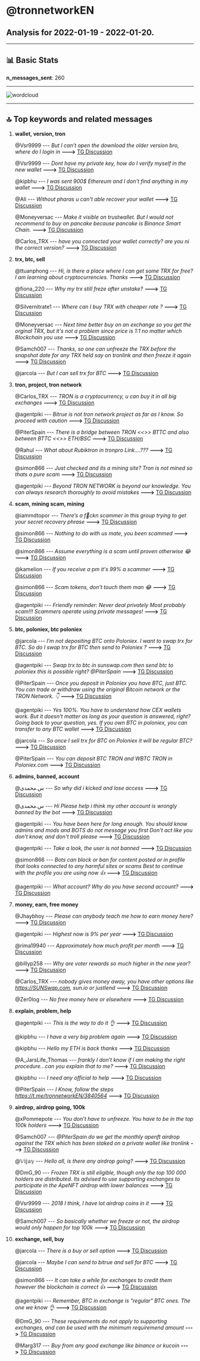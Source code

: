 # **@tronnetworkEN**
 ## Analysis for **2022-01-19** - **2022-01-20**.

---

## 📊 **Basic Stats**

**n_messages_sent**: 260

---
![wordcloud](tronnetworkEN_1Days_wordcloud.png)

---


## 🔝 **Top keywords and related messages**

1. **wallet, version, tron**

    @Vsr9999 --- *But I can’t open the download the older version bro, where do I login in* **--->** [TG Discussion](https://t.me/tronnetworkEN/3843341)

    @Vsr9999 --- *Dont have my private key, how do I verify myself in the new wallet* **--->** [TG Discussion](https://t.me/tronnetworkEN/3843326)

    @kipbhu --- *I was sent 900$ Ethereum and I don't find anything in my wallet* **--->** [TG Discussion](https://t.me/tronnetworkEN/3843712)

    @Ali --- *Without pharas u can't able recover your wallet* **--->** [TG Discussion](https://t.me/tronnetworkEN/3843345)

    @Moneyversac --- *Make it visible on trustwallet. But I would not recommend to buy on pancake because pancake is Binance Smart Chain.* **--->** [TG Discussion](https://t.me/tronnetworkEN/3843189)

    @Carlos_TRX --- *have you connected your wallet correctly? are you ni the correct version?* **--->** [TG Discussion](https://t.me/tronnetworkEN/3840220)

2. **trx, btc, sell**

    @ttuanphong --- *Hi, is there a place where I can get some TRX for free? I am learning about cryptocurrencies. Thanks* **--->** [TG Discussion](https://t.me/tronnetworkEN/3841800)

    @fiona_220 --- *Why my trx still freze after unstake?* **--->** [TG Discussion](https://t.me/tronnetworkEN/3840992)

    @Silvernitrate1 --- *Where can I buy TRX with cheaper rate ?* **--->** [TG Discussion](https://t.me/tronnetworkEN/3841882)

    @Moneyversac --- *Next time better buy on an exchange so you get the orginal TRX, but it's not a problem since price is 1:1 no matter which Blockchain you use* **--->** [TG Discussion](https://t.me/tronnetworkEN/3843211)

    @Samch007 --- *Thanks, so one can unfreeze the TRX before the snapshot date for any TRX held say on tronlink and then freeze it again* **--->** [TG Discussion](https://t.me/tronnetworkEN/3841244)

    @jarcola --- *But I can sell trx for BTC* **--->** [TG Discussion](https://t.me/tronnetworkEN/3840649)

3. **tron, project, tron network**

    @Carlos_TRX --- *TRON is a cryptocurrency, u can buy it in all big exchanges* **--->** [TG Discussion](https://t.me/tronnetworkEN/3841497)

    @agentpiki --- *Bitrue is not tron network project as far as I know. So proceed with caution* **--->** [TG Discussion](https://t.me/tronnetworkEN/3840689)

    @PiterSpain --- *There is a bridge between TRON <<>> BTTC and also between BTTC <<>> ETH/BSC* **--->** [TG Discussion](https://t.me/tronnetworkEN/3840180)

    @Rahul --- *What about Rubiktron in tronpro Link....???* **--->** [TG Discussion](https://t.me/tronnetworkEN/3841729)

    @simon866 --- *Just checked and its a mining site? Tron is not mined so thats a pure scam* **--->** [TG Discussion](https://t.me/tronnetworkEN/3843461)

    @agentpiki --- *Beyond TRON NETWORK is beyond our knowledge. You can always research thoroughly to avoid mistakes* **--->** [TG Discussion](https://t.me/tronnetworkEN/3840672)

4. **scam, mining scam, mining**

    @iammdtopor --- *There’s a f🤬ckn scammer in this group trying to get your secret recovery phrase* **--->** [TG Discussion](https://t.me/tronnetworkEN/3843638)

    @simon866 --- *Nothing to do with us mate, you been scammed* **--->** [TG Discussion](https://t.me/tronnetworkEN/3842071)

    @simon866 --- *Assume everything is a scam until proven otherwise 😂* **--->** [TG Discussion](https://t.me/tronnetworkEN/3842095)

    @kamelion --- *If you receive a pm it's 99% a scammer* **--->** [TG Discussion](https://t.me/tronnetworkEN/3841213)

    @simon866 --- *Scam tokens, don't touch them man 😂* **--->** [TG Discussion](https://t.me/tronnetworkEN/3842094)

    @agentpiki --- *Friendly reminder:  Never deal privately   Most probably scam!!!   Scammers operate using private messages!* **--->** [TG Discussion](https://t.me/tronnetworkEN/3840692)

5. **btc, poloniex, btc poloniex**

    @jarcola --- *I’m not depositing BTC onto Poloniex. I want to swap trx for BTC. So do I swap trx for BTC then send to Poloniex ?* **--->** [TG Discussion](https://t.me/tronnetworkEN/3840598)

    @agentpiki --- *Swap trx to btc in sunswap.com  then send btc to poloniex  this is possible right? @PiterSpain* **--->** [TG Discussion](https://t.me/tronnetworkEN/3840608)

    @PiterSpain --- *Once you deposit in Poloniex you have BTC, just BTC. You can trade or withdraw using the original Bitcoin network or the TRON Network.  👇* **--->** [TG Discussion](https://t.me/tronnetworkEN/3840591)

    @agentpiki --- *Yes 100%. You have to understand how CEX wallets work. But it doesn't matter as long as your question is answered, right?  Going back to your question, yes.  If you own BTC in poloniex, you can transfer to any BTC wallet* **--->** [TG Discussion](https://t.me/tronnetworkEN/3840636)

    @jarcola --- *So once I sell trx for BTC on Poloniex it will be regular BTC?* **--->** [TG Discussion](https://t.me/tronnetworkEN/3840574)

    @PiterSpain --- *You can deposit BTC TRON and WBTC TRON in Poloniex.com* **--->** [TG Discussion](https://t.me/tronnetworkEN/3840564)

6. **admins, banned, account**

    @س.محمدی --- *So why did i kicked and lose access* **--->** [TG Discussion](https://t.me/tronnetworkEN/3841942)

    @س.محمدی --- *Hi Please help i think my other account is wrongly banned by the bot* **--->** [TG Discussion](https://t.me/tronnetworkEN/3841927)

    @agentpiki --- *You have been here for long enough.  You should know admins and mods and BOTS do not message you first  Don't act like you don't know, and don't troll please* **--->** [TG Discussion](https://t.me/tronnetworkEN/3840976)

    @agentpiki --- *Take a look, the user is not banned* **--->** [TG Discussion](https://t.me/tronnetworkEN/3841941)

    @simon866 --- *Bots can block or ban for content posted or in profile that looks connected to any harmful sites or scams   Best to continue with the profile you are using now 👍* **--->** [TG Discussion](https://t.me/tronnetworkEN/3841945)

    @agentpiki --- *What account? Why do you have second account?* **--->** [TG Discussion](https://t.me/tronnetworkEN/3841929)

7. **money, earn, free money**

    @Jhaybhoy --- *Please can anybody teach me how to earn money here?* **--->** [TG Discussion](https://t.me/tronnetworkEN/3843975)

    @agentpiki --- *Highest now is 9% per year* **--->** [TG Discussion](https://t.me/tronnetworkEN/3841401)

    @rima19940 --- *Approximately how much profit per month* **--->** [TG Discussion](https://t.me/tronnetworkEN/3841398)

    @billyp258 --- *Why are voter rewards so much higher in the new year?* **--->** [TG Discussion](https://t.me/tronnetworkEN/3840753)

    @Carlos_TRX --- *nobody gives money away, you have other options like https://SUNSwap.com, sun.io or justlend* **--->** [TG Discussion](https://t.me/tronnetworkEN/3841422)

    @Zer0log --- *No free money here or elsewhere* **--->** [TG Discussion](https://t.me/tronnetworkEN/3843980)

8. **explain, problem, help**

    @agentpiki --- *This is the way to do it 👌* **--->** [TG Discussion](https://t.me/tronnetworkEN/3840602)

    @kipbhu --- *I have a very big problem again* **--->** [TG Discussion](https://t.me/tronnetworkEN/3843902)

    @kipbhu --- *Hello my ETH is back thanks* **--->** [TG Discussion](https://t.me/tronnetworkEN/3843763)

    @A_JarsLife_Thomas --- *frankly I don't know if I am making the right procedure...can you explain that to me?* **--->** [TG Discussion](https://t.me/tronnetworkEN/3842985)

    @kipbhu --- *I need any official to help* **--->** [TG Discussion](https://t.me/tronnetworkEN/3843945)

    @PiterSpain --- *I Know, follow the steps https://t.me/tronnetworkEN/3840564* **--->** [TG Discussion](https://t.me/tronnetworkEN/3840571)

9. **airdrop, airdrop going, 100k**

    @xPommepote --- *You don’t have to unfreeze. You have to be in the top 100k holders* **--->** [TG Discussion](https://t.me/tronnetworkEN/3841248)

    @Samch007 --- *@PiterSpain do we get the monthly apenft airdrop against the TRX which has been staked on a private wallet like tronlink* **--->** [TG Discussion](https://t.me/tronnetworkEN/3840155)

    @𝕍𝕚𝕛𝕒𝕪 --- *Hello all, is there any airdrop going?* **--->** [TG Discussion](https://t.me/tronnetworkEN/3843392)

    @DmG_90 --- *Frozen TRX is still eligible, though only the top 100 000 holders are distributed. Its advised to use supporting exchanges to participate in the ApeNFT airdrop with lower balances* **--->** [TG Discussion](https://t.me/tronnetworkEN/3840157)

    @Vsr9999 --- *2018 I think, I have lot airdrop coins in it* **--->** [TG Discussion](https://t.me/tronnetworkEN/3843318)

    @Samch007 --- *So basically whether we freeze or not, the airdrop would only happen for top 100k* **--->** [TG Discussion](https://t.me/tronnetworkEN/3841254)

10. **exchange, sell, buy**

    @jarcola --- *There is a buy or sell option* **--->** [TG Discussion](https://t.me/tronnetworkEN/3840650)

    @jarcola --- *Maybe I can send to bitrue and sell for BTC* **--->** [TG Discussion](https://t.me/tronnetworkEN/3840670)

    @simon866 --- *It can take a while for exchanges to credit them however the blockchain is correct 👍* **--->** [TG Discussion](https://t.me/tronnetworkEN/3843389)

    @agentpiki --- *Remember, BTC in exchange is "regular" BTC ones. The one we know 👌* **--->** [TG Discussion](https://t.me/tronnetworkEN/3840653)

    @DmG_90 --- *These requirements do not apply to supporting exchanges, and can be used with the minimum requiremend amount* **--->** [TG Discussion](https://t.me/tronnetworkEN/3840166)

    @Marg317 --- *Buy from any good exchange like binance or kucoin* **--->** [TG Discussion](https://t.me/tronnetworkEN/3841894)

